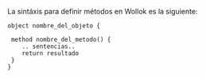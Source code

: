 La sintáxis para definir métodos en Wollok es la siguiente:

```
object nombre_del_objeto {
 
 method nombre_del_metodo() {
    .. sentencias..
	return resultado
 } 
}
```